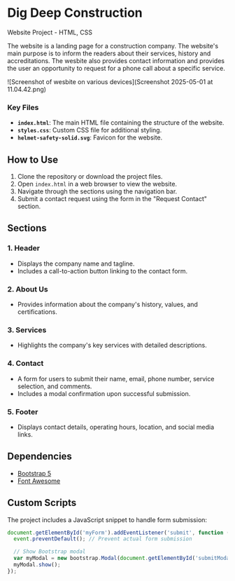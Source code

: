 # Dig Deep Construction
Website Project - HTML, CSS

The website is a landing page for a construction company. The website's main purpose is to inform the readers about their services, history and accreditations. The wesbite also provides contact information and provides the user an opportunity to request for a phone call about a specific service. 

![Screenshot of wesbite on various devices](Screenshot 2025-05-01 at 11.04.42.png)

### Key Files
- **`index.html`**: The main HTML file containing the structure of the website.
- **`styles.css`**: Custom CSS file for additional styling.
- **`helmet-safety-solid.svg`**: Favicon for the website.

## How to Use
1. Clone the repository or download the project files.
2. Open `index.html` in a web browser to view the website.
3. Navigate through the sections using the navigation bar.
4. Submit a contact request using the form in the "Request Contact" section.

## Sections
### 1. **Header**
   - Displays the company name and tagline.
   - Includes a call-to-action button linking to the contact form.

### 2. **About Us**
   - Provides information about the company's history, values, and certifications.

### 3. **Services**
   - Highlights the company's key services with detailed descriptions.

### 4. **Contact**
   - A form for users to submit their name, email, phone number, service selection, and comments.
   - Includes a modal confirmation upon successful submission.

### 5. **Footer**
   - Displays contact details, operating hours, location, and social media links.

## Dependencies
- [Bootstrap 5](https://getbootstrap.com/)
- [Font Awesome](https://fontawesome.com/)

## Custom Scripts
The project includes a JavaScript snippet to handle form submission:
```javascript
document.getElementById('myForm').addEventListener('submit', function (event) {
  event.preventDefault(); // Prevent actual form submission

  // Show Bootstrap modal
  var myModal = new bootstrap.Modal(document.getElementById('submitModal'));
  myModal.show();
});
